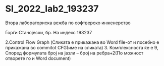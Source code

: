 # SI_2022_lab2_193237
Втора лабораториска вежба по софтверско инженерство


Ѓорѓи Станојески, бр. На индекс 193237

2.Control Flow Graph (Сликата е прикажана во Word file-oт и посебно е прикажана во commitot CFG(име на сликата)
3. Комплексноста ќе е 9, Според формулата број на јазли – број на ребра+2(По можност отворете го и Word document)

